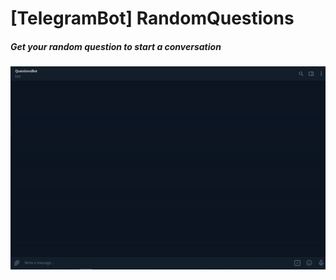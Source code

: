 # [TelegramBot] RandomQuestions

##### Get your random question to start a conversation
![grab-landing-page](https://github.com/hakob8956/-TelegramBot-RandomQuestions/blob/master/TelegramRandomQuestions.gif)

